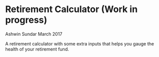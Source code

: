 # Retirement Calculator (Work in progress)
Ashwin Sundar
March 2017

A retirement calculator with some extra inputs that helps you gauge the health of your retirement fund. 
